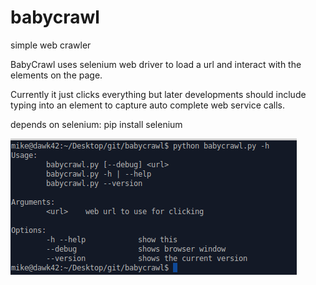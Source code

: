 # babycrawl
simple web crawler

BabyCrawl uses selenium web driver to load a url and interact with the elements on the page.

Currently it just clicks everything but later developments should include typing into an element to capture auto complete web service calls.

depends on selenium: pip install selenium

![Alt text](babycrawl-screenshot.png?raw=true "babycrawl screenshot")
